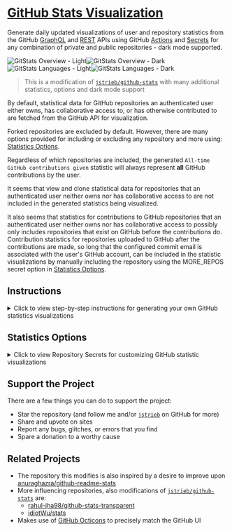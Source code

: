 # [GitHub Stats Visualization](https://github.com/R055A/GitStats)

Generate daily updated visualizations of user and repository statistics from the GitHub [GraphQL](https://docs.github.com/en/graphql) and [REST](https://docs.github.com/en/rest) APIs using GitHub [Actions](https://docs.github.com/en/actions) and [Secrets](https://docs.github.com/en/actions/security-guides/encrypted-secrets) for any combination of private and public repositories - dark mode supported.

![GitStats Overview - Light](https://raw.githubusercontent.com/R055A/GitStats/actions_branch/generated_images/overviewLightMode.svg#gh-light-mode-only)![GitStats Overview - Dark](https://raw.githubusercontent.com/R055A/GitStats/actions_branch/generated_images/overviewDarkMode.svg#gh-dark-mode-only)![GitStats Languages - Light](https://raw.githubusercontent.com/R055A/GitStats/actions_branch/generated_images/languagesLightMode.svg#gh-light-mode-only)![GitStats Languages - Dark](https://raw.githubusercontent.com/R055A/GitStats/actions_branch/generated_images/languagesDarkMode.svg#gh-dark-mode-only)

> This is a modification of [`jstrieb/github-stats`](https://github.com/jstrieb/github-stats) with many additional statistics, options and dark mode support

By default, statistical data for GitHub repositories an authenticated user either owns, has collaborative access to, or has 
otherwise contributed to are fetched from the GitHub API for visualization. 

Forked repositories are excluded by default. However, there are many options provided for including or excluding any 
repository and more using: [Statistics Options](#statistics-options).

Regardless of which repositories are included, the generated `All-time GitHub contributions given` statistic 
will always represent **all** GitHub contributions by the user.

It seems that view and clone statistical data for repositories that an authenticated user neither owns nor has 
collaborative access to are not included in the generated statistics being visualized.

It also seems that statistics for contributions to GitHub repositories that an authenticated user neither owns nor has collaborative access to possibly only includes repositories that exist on GitHub before the contributions do. Contribution statistics for repositories uploaded to GitHub after the contributions are made, so long that the configured commit email is associated with the user's GitHub account, can be included in the statistic visualizations by manually including the repository using the MORE_REPOS secret option in [Statistics Options](#statistics-options).

## Instructions

<details>
<summary>Click to view step-by-step instructions for generating your own GitHub statistics visualizations
</summary>

### Copy Repository

1. Click either link to start generating your own GitHub statistic visualizations: 
   1. [Generate your own copy of this repository without the commit history](https://github.com/R055A/GitStats/generate)
      * *Note: the first GitHub Actions workflow initiated at creation of the copied repository is expected to fail*
   2. [Fork a copy of this repository with the commit history configured to sync changes](https://github.com/R055A/GitStats/fork)
      * *Note: this copies all branches including the `action_branch` with statistics, but this can be overwritten*

### Generate a New Personal Access Token

2. Generate a personal access token by following these steps:
   1. If you are logged in, click this link to: [generate a new token](https://github.com/settings/tokens/new)
      * *Otherwise, to learn how to generate a personal access token: [read these instructions](https://docs.github.com/en/github/authenticating-to-github/creating-a-personal-access-token)*
   2. Name the token
   3. Select your preferred '***Expiration***' date
   4. Select `repo` for '<u>**Full control of private repositories**</u>'
   5. Select `read:user` to '<u>**Read ALL user profile data**</u>'
   6. Click the '***Generate token***' button
   7. Copy the generated token - there is only one opportunity provided for this

### Create ACCESS_TOKEN Secret

3. Create a repository secret for the personal access token by following these steps:
   1. If this is your copy of the repository, click this link to: [create a new secret](../../settings/secrets/actions/new)
      * *Otherwise, go to repository **Settings**, click the **Secrets** option, then click **New repository secret***
   2. Name the new secret: `ACCESS_TOKEN`
   3. Enter the generated **[personal access token](#generate-a-new-personal-access-token)** as the '*Value*'

### Run GitHub Actions Workflow

4. Manually generate GitHub statistics visualizations:
   1. This can be done using any of the following two GitHub Actions workflows:
      1. For the **first time**, or to **reset stored statistics** (although this is done with every push to master):
         * Click the link to: [go to the **Generate Git Stats Images** GitHub Actions workflow](../../actions/workflows/non_auto_generate_stat_images.yml)
         > *This is required if the `actions_branch` branch is not created, as it is created when run*
      2. Otherwise, for **updating** generated statistics visualizations (although this is automatically done daily):
         * Click the link to: [go to the **Auto Update Stats Images** GitHub Actions workflow](../../actions/workflows/auto_update_stat_images.yml)
         > *This requires the `actions_branch` branch to first be created with generated statistics visualizations*
   2. With the GitHub Actions page open, click the '***Run workflow***' dropdown menu button
   3. Select `Branch: master` from the '***Use workflow from***' dropdown list
   4. Click the '***Run workflow***' button

### View Generated Statistics

5. Following the successful completion of a workflow, generated statistics visualizations can be viewed:
   1. In the `generated_images` directory in the `actions_branch` branch with the following image links:
      1. [Language statistics using @media prefers-color-scheme for dark and light mode - not tested](../../blob/actions_branch/generated_images/languages.svg)
      2. [Language statistics in *light* mode only](../../blob/actions_branch/generated_images/languagesLightMode.svg) 
      3. [Language statistics in **dark** mode only](../../blob/actions_branch/generated_images/languagesDarkMode.svg)
      4. [Overview statistics using @media prefers-color-scheme for dark and light mode - not tested](../../blob/actions_branch/generated_images/overview.svg)
      5. [Overview statistics in *light* mode only](../../blob/actions_branch/generated_images/overviewLightMode.svg)
      6. [Overview statistics in **dark** mode only](../../blob/actions_branch/generated_images/overviewDarkMode.svg)

### Display Generated Statistics

6. To display the generated statistics, constant URLs can be used for images that are updated daily:
   1. For a GitHub profile README.md, attach `#gh-light-mode-only` and `#gh-dark-mode-only` to light and dark raw image links, respectively, such as:
      1. For generated language statistics visualizations (replacing `<username>` with your GitHub username):
      ```md
      ![](https://raw.githubusercontent.com/<username>/GitStats/actions_branch/generated_images/languagesLightMode.svg#gh-light-mode-only)![](https://raw.githubusercontent.com/<username>/GitStats/actions_branch/generated_images/languagesDarkMode.svg#gh-dark-mode-only)
      ```
      2. For generated overview statistic visualizations (replacing `<username>` with your GitHub username):
      ```md
      ![](https://raw.githubusercontent.com/<username>/GitStats/actions_branch/generated_images/overviewLightMode.svg#gh-light-mode-only)![](https://raw.githubusercontent.com/<username>/GitStats/actions_branch/generated_images/overviewDarkMode.svg#gh-dark-mode-only)
      ```
   2. For websites, use the **raw** image URLs for any suitable image from the above [View Generated Statistics](#view-generated-statistics) links.
      > Note: I have not used the images on any website other than the following GitHub pages:
      > > [https://r055a.github.io/profile/statistics/](https://r055a.github.io/profile/statistics/)
      > 
      > > [https://r055a.github.io/university-projects/statistics/](https://r055a.github.io/university-projects/statistics/)
    
</details>

## Statistics Options

<details>
<summary>Click to view Repository Secrets for customizing GitHub statistic visualizations
</summary>

* Secret *Name*: `EXCLUDED`
  * for excluding listed repositories from being included in the generated statistic visualizations
  * enter *Value* in the following format (separated by commas):
    * `[owner/repo],[owner/repo],...,[owner/repo]`
  * example:
    * `jstrieb/github-stats,rahul-jha98/github-stats-transparent,idiotWu/stats`
* Secret *Name*: `ONLY_INCLUDED`
  * for **ONLY** including listed repositories in the generated statistic visualizations
  * enter *Value* in the following format (separated by commas):
    * `[owner/repo],[owner/repo],...,[owner/repo]`
  * example:
    * `R055A/GitStats,R055A/R055A`
* Secret *Name* `EXCLUDED_LANGS`
  * for excluding listed languages from being included in the generated statistic visualizations
  * enter *Value* in the following format (separated by commas):
    * `[language],[language],...,[language]`
  * example:
    * `HTML,Jupyter Notebook,Makefile,Dockerfile`
* Secret *Name* `INCLUDE_FORKED_REPOS`
  * for including forked repositories in the generated statistic visualizations
    - `false` by default
  * enter *Value* in the following format:
    * `<boolean>`
  * examples:
    * `true`
* Secret *Name* `EXCLUDE_CONTRIB_REPOS`
  * for excluding repositories (pull request) contributed to in the generated statistic visualizations
    - `false` by default
  * enter *Value* in the following format:
    * `<boolean>`
  * examples:
    * `true`
* Secret *Name* `EXCLUDE_ARCHIVE_REPOS`
  * for excluding archived repositories in the generated statistic visualizations
    - `false` by default
  * enter *Value* in the following format:
    * `<boolean>`
  * examples:
    * `true`
* Secret *Name* `EXCLUDE_PRIVATE_REPOS`
  * for excluding private repositories in the generated statistic visualizations
    - `false` by default
  * enter *Value* in the following format:
    * `<boolean>`
  * examples:
    * `true`
* Secret *Name* `EXCLUDE_PUBLIC_REPOS`
  * for excluding public repositories in the generated statistic visualizations
    - `false` by default
  * enter *Value* in the following format:
    * `<boolean>`
  * examples:
    * `true`
* Secret *Name* `MORE_REPOS`
  * for including repositories that are otherwise not included in the generated statistic visualizations
    - such as imported repositories with contributions
  * enter *Value* in the following format (separated by commas):
    * `[owner/repo],[owner/repo],...,[owner/repo]`
  * example:
    * `R055A/GitStats,R055A/R055A`
* Secret *Name* `MORE_COLLABS`
  * for adding a constant value to the generated repository collaborators statistic
    - such as for collaborators that are otherwise not represented
  * enter *Value* in the following format:
    * `<int>`
  * example:
    * `4`
* Secret *Name* `STORE_REPO_CLONES`
  * for storing generated repository clone statistic visualization data beyond the 14 day-limit GitHub API allows 
    - `true` by default
  * enter *Value* in the following format:
    * `<boolean>`
  * examples:
    * `false`
* Secret *Name* `STORE_REPO_VIEWS`
  * for storing generated repository view statistic visualization data beyond the 14 day-limit GitHub API allows 
    - `true` by default
  * enter *Value* in the following format:
    * `<boolean>`
  * examples:
    * `false`
* Secret *Name* `REPO_VIEWS`
  * for adding a constant value to the generated repository view statistics
    - such as for when the stored data is reset or when importing stat data from elsewhere
    - requires being removed within 14 days after the first workflow is run (with `LAST_VIEWED`)
    - requires corresponding `LAST_VIEWED` and `FIRST_VIEWED` Secrets
  * enter *Value* in the following format:
    * `<int>`
  * example:
    * `5000`
* Secret *Name* `LAST_VIEWED`
  * for updating the date the generated repository view statistics data is added to storage from
    - such as for when the stored data is reset or when importing stat data from elsewhere
    - requires being removed within 14 days after the first workflow is run (with `REPO_VIEWS`)
    - may require corresponding `REPO_VIEWS` and `FIRST_VIEWED` Secrets
  * enter *Value* in the following format:
    * `YYYY-MM-DD`
  * example:
    * `2020-10-01`
* Secret *Name* `FIRST_VIEWED`
  * for updating the '*as of*' date the generated repository view statistics data is stored from
    - such as for when the stored data is reset or when importing stat data from elsewhere
    - may require corresponding `REPO_VIEWS` and `LAST_VIEWED` Secrets
  * enter *Value* in the following format:
    * `YYYY-MM-DD`
  * example:
    * `2021-03-31`
* Secret *Name* `REPO_CLONES`
  * for adding a constant value to the generated repository clone statistics
    - such as for when the stored data is reset or when importing stat data from elsewhere
    - requires being removed within 14 days after the first workflow is run (with `LAST_CLONED`)
    - requires corresponding `LAST_CLONED` and `FIRST_CLONED` Secrets
  * enter *Value* in the following format:
    * `<int>`
  * example:
    * `2500`
* Secret *Name* `LAST_CLONED`
  * for updating the date the generated repository clone statistics data is added to storage from
    - such as for when the stored data is reset or when importing stat data from elsewhere
    - requires being removed within 14 days after the first workflow is run (with `REPO_CLONES`)
    - may require corresponding `REPO_CLONES` and `FIRST_CLONED` Secrets
  * enter *Value* in the following format:
    * `YYYY-MM-DD`
  * example:
    * `2020-10-01`
* Secret *Name* `FIRST_CLONED`
  * for updating the '*as of*' date the generated repository clone statistics data is stored from
    - such as for when the stored data is reset or when importing stat data from elsewhere
    - may require corresponding `REPO_CLONES` and `LAST_CLONED` Secrets
  * enter *Value* in the following format:
    * `YYYY-MM-DD`
  * example:
    * `2021-04-01`
</details>

## Support the Project

There are a few things you can do to support the project:

- Star the repository (and follow me and/or [`jstrieb`](https://github.com/jstrieb) on GitHub for more)
- Share and upvote on sites
- Report any bugs, glitches, or errors that you find
- Spare a donation to a worthy cause

## Related Projects
 - The repository this modifies is also inspired by a desire to improve upon
  [anuraghazra/github-readme-stats](https://github.com/anuraghazra/github-readme-stats)
 - More influencing repositories, also modifications of [`jstrieb/github-stats`](https://github.com/jstrieb/github-stats) are:
   - [rahul-jha98/github-stats-transparent](https://github.com/rahul-jha98/github-stats-transparent)
   - [idiotWu/stats](https://github.com/idiotWu/stats)
 - Makes use of [GitHub Octicons](https://primer.style/octicons/) to precisely
   match the GitHub UI

